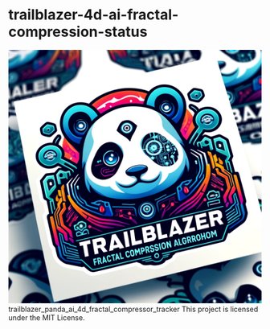 # trailblazer-4d-ai-fractal-compression-status
![trailblazer_panda_ai_4d_fractal_compressor_tracker](trailblazer_panda_ai_4d_fractal_compressor_tracker.webp) 
trailblazer_panda_ai_4d_fractal_compressor_tracker
This project is licensed under the MIT License.
